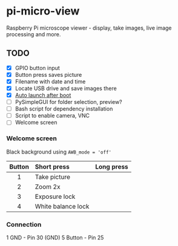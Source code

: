 # pi-micro-view

Raspberry Pi microscope viewer - display, take images, live image processing and more.

## TODO

- [x] GPIO button input
- [x] Button press saves picture
- [x] Filename with date and time
- [x] Locate USB drive and save images there
- [x] [Auto launch after boot](https://www.itechfy.com/tech/auto-run-python-program-on-raspberry-pi-startup/)
- [ ] PySimpleGUI for folder selection, preview?
- [ ] Bash script for dependency installation
- [ ] Script to enable camera, VNC
- [ ] Welcome screen

### Welcome screen

Black background using `AWB_mode = 'off'`

| Button | Short press        | Long press |
|:------:|:------------------ |:---------- |
| 1      | Take picture       |            |
| 2      | Zoom 2x            |            |
| 3      | Exposure lock      |            |
| 4      | White balance lock |            |

### Connection
1 GND - Pin 30 (GND)
5 Button - Pin 25
